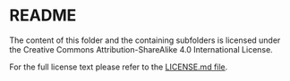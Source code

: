 README
======

The content of this folder and the containing subfolders is licensed under the Creative Commons Attribution-ShareAlike 4.0 International License.

For the full license text please refer to the [LICENSE.md file](LICENSE.md).
